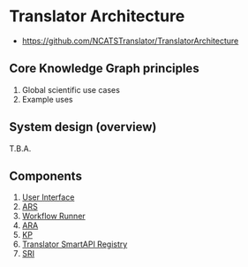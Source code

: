 # Translator Architecture

* https://github.com/NCATSTranslator/TranslatorArchitecture

## Core Knowledge Graph principles

1. Global scientific use cases
2. Example uses

## System design (overview)

T.B.A.

## Components

1. [User Interface](ui.md)
2. [ARS](ars.md)
3. [Workflow Runner](https://github.com/NCATSTranslator/workflow-runner)
4. [ARA](ara.md)
5. [KP](kp.md)
6. [Translator SmartAPI Registry](registry.md)
7. [SRI](sri.md)

